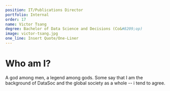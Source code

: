 ```yaml
---
position: IT/Publications Director
portfolio: Internal
order: 17
name: Victor Tsang
degree: Bachelor of Data Science and Decisions (Co&#8209;op)
image: victor-tsang.jpg
one_line: Insert Quote/One-Liner
---
```

                    
# Who am I?

A god among men, a legend among gods. Some say that I am the background of DataSoc and the global society as a whole -- i tend to agree.

